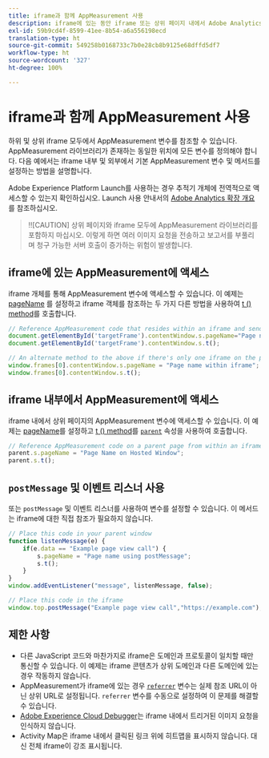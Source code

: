 ```yaml
---
title: iframe과 함께 AppMeasurement 사용
description: iframe에 있는 동안 iframe 또는 상위 페이지 내에서 Adobe Analytics 변수에 액세스합니다.
exl-id: 59b9cd4f-8599-41ee-8b54-a6a556198ecd
translation-type: ht
source-git-commit: 549258b0168733c7b0e28cb8b9125e68dffd5df7
workflow-type: ht
source-wordcount: '327'
ht-degree: 100%

---
```


# iframe과 함께 AppMeasurement 사용

하위 및 상위 iframe 모두에서 AppMeasurement 변수를 참조할 수 있습니다. AppMeasurement 라이브러리가 존재하는 동일한 위치에 모든 변수를 정의해야 합니다. 다음 예에서는 iframe 내부 및 외부에서 기본 AppMeasurement 변수 및 메서드를 설정하는 방법을 설명합니다.

Adobe Experience Platform Launch를 사용하는 경우 추적기 개체에 전역적으로 액세스할 수 있는지 확인하십시오. Launch 사용 안내서의 [Adobe Analytics 확장 개요](https://docs.adobe.com/content/help/ko-KR/launch/using/extensions-ref/adobe-extension/analytics-extension/overview.html)를 참조하십시오.

>!![CAUTION]
상위 페이지와 iframe 모두에 AppMeasurement 라이브러리를 포함하지 마십시오. 이렇게 하면 여러 이미지 요청을 전송하고 보고서를 부풀리며 청구 가능한 서버 호출이 증가하는 위험이 발생합니다.

## iframe에 있는 AppMeasurement에 액세스

iframe 개체를 통해 AppMeasurement 변수에 액세스할 수 있습니다. 이 예제는 [pageName](../vars/page-vars/pagename.md) 를 설정하고 iframe 객체를 참조하는 두 가지 다른 방법을 사용하여 [t () method](../vars/functions/t-method.md)를 호출합니다.

```js
// Reference AppMeasurement code that resides within an iframe and send an image request
document.getElementById('targetFrame').contentWindow.s.pageName="Page name within iframe";
document.getElementById('targetFrame').contentWindow.s.t();

// An alternate method to the above if there's only one iframe on the page
window.frames[0].contentWindow.s.pageName = "Page name within iframe";
window.frames[0].contentWindow.s.t();
```

## iframe 내부에서 AppMeasurement에 액세스

iframe 내에서 상위 페이지의 AppMeasurement 변수에 액세스할 수 있습니다. 이 예제는 [pageName](../vars/page-vars/pagename.md)를 설정하고 [t () method](../vars/functions/t-method.md)를 [`parent`](https://www.w3schools.com/jsref/prop_win_parent.asp) 속성을 사용하여 호출합니다.

```js
// Reference AppMeasurement code on a parent page from within an iframe and send an image request
parent.s.pageName = "Page Name on Hosted Window";
parent.s.t();
```

## `postMessage` 및 이벤트 리스너 사용

또는 `postMessage` 및 이벤트 리스너를 사용하여 변수를 설정할 수 있습니다. 이 메서드는 iframe에 대한 직접 참조가 필요하지 않습니다.

```js
// Place this code in your parent window
function listenMessage(e) {
    if(e.data == "Example page view call") {
        s.pageName = "Page name using postMessage";
        s.t();
    }
}
window.addEventListener("message", listenMessage, false);

// Place this code in the iframe
window.top.postMessage("Example page view call","https://example.com");
```

## 제한 사항

* 다른 JavaScript 코드와 마찬가지로 iframe은 도메인과 프로토콜이 일치할 때만 통신할 수 있습니다. 이 예제는 iframe 콘텐츠가 상위 도메인과 다른 도메인에 있는 경우 작동하지 않습니다.
* AppMeasurement가 iframe에 있는 경우 [`referrer`](../vars/page-vars/referrer.md) 변수는 실제 참조 URL이 아닌 상위 URL로 설정됩니다. `referrer` 변수를 수동으로 설정하여 이 문제를 해결할 수 있습니다.
* [Adobe Experience Cloud Debugger](https://docs.adobe.com/content/help/ko-KR/debugger/using/experience-cloud-debugger.html)는 iframe 내에서 트리거된 이미지 요청을 인식하지 않습니다.
* Activity Map은 iframe 내에서 클릭된 링크 위에 히트맵을 표시하지 않습니다. 대신 전체 iframe이 강조 표시됩니다.
